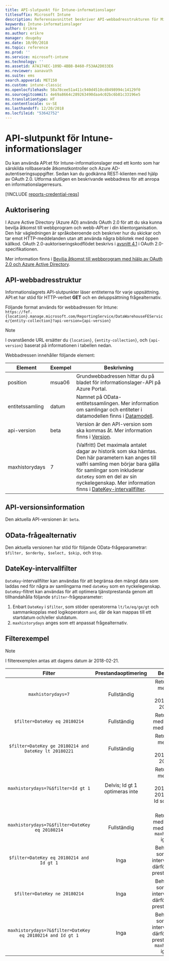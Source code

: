 ```yaml
---
title: API-slutpunkt för Intune-informationslager
titlesuffix: Microsoft Intune
description: Referensavsnittet beskriver API-webbadresstrukturen för Microsoft Intune-informationslagret. Filterexempel finns.
keywords: Intune-informationslager
author: Erikre
ms.author: erikre
manager: dougeby
ms.date: 10/09/2018
ms.topic: reference
ms.prod: ''
ms.service: microsoft-intune
ms.technology: ''
ms.assetid: A7A174EC-109D-4BB8-B460-F53AA2D033E6
ms.reviewer: aanavath
ms.suite: ems
search.appverid: MET150
ms.custom: intune-classic
ms.openlocfilehash: 58a78cee51a411c940d4510cd8498994c14129f0
ms.sourcegitcommit: 4e69a8664c289263490daa4c02bc6b81c33196e5
ms.translationtype: HT
ms.contentlocale: sv-SE
ms.lasthandoff: 12/20/2018
ms.locfileid: "53642752"
---
```

# <a name="intune-data-warehouse-api-endpoint"></a>API-slutpunkt för Intune-informationslager

Du kan använda API:et för Intune-informationslager med ett konto som har särskilda rollbaserade åtkomstkontroller och Azure AD-autentiseringsuppgifter. Sedan kan du godkänna REST-klienten med hjälp av OAuth 2.0. Utforma slutligen en beskrivande webbadress för att anropa en informationslagerresurs.

[!INCLUDE [reports-credential-reqs](./includes/reports-credential-reqs.md)]

## <a name="authorization"></a>Auktorisering

I Azure Active Directory (Azure AD) används OAuth 2.0 för att du ska kunna bevilja åtkomst till webbprogram och webb-API:er i din klientorganisation. Den här vägledningen är språkoberoende och beskriver hur du skickar och tar emot HTTP-meddelanden utan att använda några bibliotek med öppen källkod. OAuth 2.0-auktoriseringskodflödet beskrivs i [avsnitt 4.1](https://tools.ietf.org/html/rfc6749#section-4.1) i OAuth 2.0-specifikationen.

Mer information finns i [Bevilja åtkomst till webbprogram med hjälp av OAuth 2.0 och Azure Active Directory](https://docs.microsoft.com/azure/active-directory/develop/active-directory-protocols-oauth-code).

## <a name="api-url-structure"></a>API-webbadresstruktur

Informationslagrets API-slutpunkter läser entiteterna för varje uppsättning. API:et har stöd för HTTP-verbet **GET** och en deluppsättning frågealternativ.

Följande format används för webbadressen för Intune:  
`https://fef.{location}.manage.microsoft.com/ReportingService/DataWarehouseFEService/{entity-collection}?api-version={api-version}`

> [!NOTE]
> I ovanstående URL ersätter du `{location}`, `{entity-collection}`, och `{api-version}` baserat på informationen i tabellen nedan.

Webbadressen innehåller följande element:

| Element | Exempel | Beskrivning |
|-------------------|------------|--------------------------------------------------------------------------------------------------------------------|
| position | msua06 | Grundwebbadressen hittar du på bladet för informationslager-API på Azure Portal. |
| entitetssamling | datum | Namnet på OData-entitetssamlingen. Mer information om samlingar och entiteter i datamodellen finns i [Datamodell](reports-ref-data-model.md). |
| api-version | beta | Version är den API-version som ska kommas åt. Mer information finns i [Version](#API-version-information). |
| maxhistorydays | 7 | (Valfritt) Det maximala antalet dagar av historik som ska hämtas. Den här parametern kan anges till valfri samling men börjar bara gälla för samlingar som inkluderar `dateKey` som en del av sin nyckelegenskap. Mer information finns i [DateKey-intervallfilter](reports-api-url.md#datekey-range-filters). |

## <a name="api-version-information"></a>API-versionsinformation

Den aktuella API-versionen är: `beta`. 

## <a name="odata-query-options"></a>OData-frågealternativ

Den aktuella versionen har stöd för följande OData-frågeparametrar: `$filter, $orderby, $select, $skip,` och `$top`.

## <a name="datekey-range-filters"></a>DateKey-intervallfilter

`DateKey`-intervallfilter kan användas för att begränsa den mängd data som laddas ned för några av samlingarna med `dateKey` som en nyckelegenskap. `DateKey`-filtret kan användas för att optimera tjänstprestanda genom att tillhandahålla följande `$filter`-frågeparameter:

1.  Enbart `DateKey` i `$filter`, som stöder operatorerna `lt/le/eq/ge/gt` och sammankopplas med logikoperatorn `and`, där de kan mappas till ett startdatum och/eller slutdatum.
2.  `maxhistorydays` anges som ett anpassat frågealternativ.<br>

## <a name="filter-examples"></a>Filterexempel

> [!NOTE]
> I filterexemplen antas att dagens datum är 2018-02-21.

|                             Filter                             |           Prestandaoptimering           |                                          Beskrivning                                          |
|:--------------------------------------------------------------:|:--------------------------------------------:|:---------------------------------------------------------------------------------------------:|
|    `maxhistorydays=7`                                            |    Fullständig                                      |    Returnera data med `DateKey` mellan 20180214 och 20180221.                                     |
|    `$filter=DateKey eq 20180214`                                 |    Fullständig                                      |    Returnera data med `DateKey` lika med 20180214.                                                    |
|    `$filter=DateKey ge 20180214 and DateKey lt 20180221`         |    Fullständig                                      |    Returnera data med `DateKey` mellan 20180214 och 20180220.                                     |
|    `maxhistorydays=7&$filter=Id gt 1`                            |    Delvis; Id gt 1 optimeras inte    |    Returnera data med `DateKey` mellan 20180214 och 20180221 och Id som är större än 1.             |
|    `maxhistorydays=7&$filter=DateKey eq 20180214`                |    Fullständig                                      |    Returnera data med `DateKey` lika med 20180214. `maxhistorydays` ignoreras.                            |
|    `$filter=DateKey eq 20180214 and Id gt 1`                     |    Inga                                      |    Behandlas inte som `DateKey`-intervallfilter, och därför sker ingen prestandaökning.                              |
|    `$filter=DateKey ne 20180214`                                 |    Inga                                      |    Behandlas inte som `DateKey`-intervallfilter, och därför sker ingen prestandaökning.                              |
|    `maxhistorydays=7&$filter=DateKey eq 20180214 and Id gt 1`    |    Inga                                      |    Behandlas inte som `DateKey`-intervallfilter, och därför sker ingen prestandaökning. `maxhistorydays` ignoreras.    |
